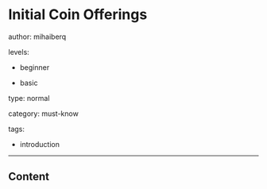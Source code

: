 # Initial Coin Offerings
author: mihaiberq

levels:

  - beginner

  - basic

type: normal

category: must-know

tags:

  - introduction

---
## Content



